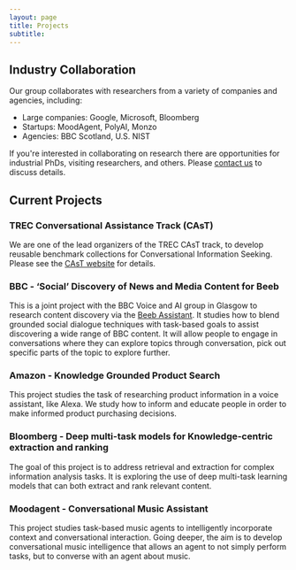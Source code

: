 ```yaml
---
layout: page
title: Projects
subtitle: 
---
```


## Industry Collaboration
Our group collaborates with researchers from a variety of companies and agencies, including:
 - Large companies: Google, Microsoft, Bloomberg
 - Startups: MoodAgent, PolyAI, Monzo 
 - Agencies: BBC Scotland, U.S. NIST 
 
If you're interested in collaborating on research there are opportunities for industrial PhDs, visiting researchers, and others.  Please [contact us](../contact) to discuss details. 

## Current Projects

### TREC Conversational Assistance Track (CAsT)
We are one of the lead organizers of the TREC CAsT track, to develop reusable benchmark collections for Conversational Information Seeking. Please see the [CAsT website](https://treccast.ai) for details. 

### BBC - ‘Social’ Discovery of News and Media Content for Beeb
This is a joint project with the BBC Voice and AI group in Glasgow to research content discovery via the [Beeb Assistant](https://www.bbc.co.uk/news/technology-52891155). 
It studies how to blend grounded social dialogue techniques with task-based goals to assist discovering a wide range of BBC content. It will allow people to engage in conversations where they can explore topics through conversation, 
pick out specific parts of the topic to explore further.

### Amazon - Knowledge Grounded Product Search
This project studies the task of researching product information in a voice assistant, like Alexa. We study how to inform and educate people in order to make informed product purchasing decisions.  

### Bloomberg - Deep multi-task models for Knowledge-centric extraction and ranking
The goal of this project is to address retrieval and extraction for complex information analysis tasks. It is exploring the use of deep multi-task learning models that can both extract and rank relevant content. 

### Moodagent - Conversational Music Assistant
This project studies task-based music agents to intelligently incorporate context and conversational interaction. Going deeper, the aim is to develop conversational music intelligence that allows an agent to not simply perform tasks, but to converse with an agent about music. 
